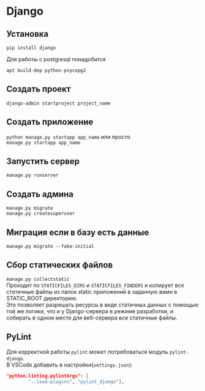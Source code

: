 # Django

## Установка

`pip install django`

Для работы с postgresql понадобится

`apt build-dep python-psycopg2`

## Создать проект

`django-admin startproject project_name`

## Создать приложение

`python manage.py startapp app_name` 
или просто    
`manage.py startapp app_name`

## Запустить сервер

`manage.py runserver`

## Создать админа

`manage.py migrate`  
`manage.py createsuperuser`

## Миграция если в базу есть данные

`manage.py migrate --fake-initial`

## Сбор статических файлов

`manage.py collectstatic`  
Проходит по `STATICFILES_DIRS` и `STATICFILES_FINDERS` и копирует все статичные файлы из папок static приложений в заданную вами в STATIC_ROOT директорию.  
Это позволяет разрешать ресурсы в виде статичных данных с помощью той же логики, что и у Django-сервера в режиме разработки, и собирать в одном месте для  веб-сервера все статичные файлы.

## PyLint

Для корректной работы `pylint` может потребоваться модуль `pylint-django`.  
В VSCode добавить в настройки(`settings.json`):
```json
"python.linting.pylintArgs": [
        "--load-plugins", "pylint_django"],
```

